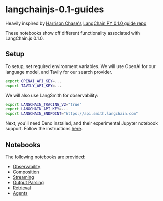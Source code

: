 # langchainjs-0.1-guides

Heavily inspired by [Harrison Chase's](https://twitter.com/hwchase17) [LangChain PY 0.1.0 guide repo](https://github.com/hwchase17/langchain-0.1-guides)

These notebooks show off different functionality associated with LangChain.js 0.1.0.

## Setup

To setup, set required environment variables. We will use OpenAI for our language model, and Tavily for our search provider.

```bash
export OPENAI_API_KEY=...
export TAVILY_API_KEY=...
```

We will also use LangSmith for observability:

```bash
export LANGCHAIN_TRACING_V2="true"
export LANGCHAIN_API_KEY=...
export LANGCHAIN_ENDPOINT="https://api.smith.langchain.com"
```

Next, you'll need Deno installed, and their experimental Jupyter notebook support.
Follow the instructions [here](https://docs.deno.com/runtime/manual/tools/jupyter).

## Notebooks
The following notebooks are provided:

- [Observability](observability.ipynb)
- [Composition](/composability.ipynb)
- [Streaming](/streaming.ipynb)
- [Output Parsing](/output_parsers.ipynb)
- [Retrieval](/retrieval.ipynb)
- [Agents](/agents.ipynb)